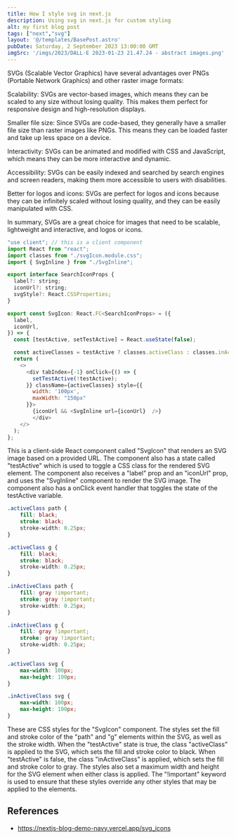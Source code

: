 ```yaml
---
title: How I style svg in next.js
description: Using svg in next.js for custom styling
alt: my first blog post
tags: ["next","svg"]
layout: '@/templates/BasePost.astro'
pubDate: Saturday, 2 September 2023 13:00:00 GMT
imgSrc: '/imgs/2023/DALL·E 2023-01-23 21.47.24 - abstract images.png'
---
```



SVGs (Scalable Vector Graphics) have several advantages over PNGs (Portable Network Graphics) and other raster image formats:

Scalability: SVGs are vector-based images, which means they can be scaled to any size without losing quality. This makes them perfect for responsive design and high-resolution displays.

Smaller file size: Since SVGs are code-based, they generally have a smaller file size than raster images like PNGs. This means they can be loaded faster and take up less space on a device.

Interactivity: SVGs can be animated and modified with CSS and JavaScript, which means they can be more interactive and dynamic.

Accessibility: SVGs can be easily indexed and searched by search engines and screen readers, making them more accessible to users with disabilities.

Better for logos and icons: SVGs are perfect for logos and icons because they can be infinitely scaled without losing quality, and they can be easily manipulated with CSS.

In summary, SVGs are a great choice for images that need to be scalable, lightweight and interactive, and logos or icons.

```js
"use client"; // this is a client component
import React from "react";
import classes from "./svgIcon.module.css";
import { SvgInline } from "./SvgInline";

export interface SearchIconProps {
  label?: string;
  iconUrl?: string;
  svgStyle?: React.CSSProperties;
}

export const SvgIcon: React.FC<SearchIconProps> = ({
  label,
  iconUrl,
}) => {
  const [testActive, setTestActive] = React.useState(false);

  const activeClasses = testActive ? classes.activeClass : classes.inActiveClass;
  return (
    <>
      <div tabIndex={-1} onClick={() => {
        setTestActive(!testActive);
      }} className={activeClasses} style={{
        width: '100px',
        maxWidth: "150px"
      }}>
        {iconUrl && <SvgInline url={iconUrl}  />}
        </div>
    </>
  );
};
```

This is a client-side React component called "SvgIcon" that renders an SVG image based on a provided URL. The component also has a state called "testActive" which is used to toggle a CSS class for the rendered SVG element. The component also receives a "label" prop and an "iconUrl" prop, and uses the "SvgInline" component to render the SVG image. The component also has a onClick event handler that toggles the state of the testActive variable.


```css
.activeClass path {
    fill: black;
    stroke: black;
    stroke-width: 0.25px;
}

.activeClass g {
    fill: black;
    stroke: black;
    stroke-width: 0.25px;
}

.inActiveClass path {
    fill: gray !important;
    stroke: gray !important;
    stroke-width: 0.25px;
}

.inActiveClass g {
    fill: gray !important;
    stroke: gray !important;
    stroke-width: 0.25px;
}

.activeClass svg {
    max-width: 100px;
    max-height: 100px;
}

.inActiveClass svg {
    max-width: 100px;
    max-height: 100px;
}
```
These are CSS styles for the "SvgIcon" component. The styles set the fill and stroke color of the "path" and "g" elements within the SVG, as well as the stroke width. When the "testActive" state is true, the class "activeClass" is applied to the SVG, which sets the fill and stroke color to black. When "testActive" is false, the class "inActiveClass" is applied, which sets the fill and stroke color to gray. The styles also set a maximum width and height for the SVG element when either class is applied. The "!important" keyword is used to ensure that these styles override any other styles that may be applied to the elements.

## References

* https://nextjs-blog-demo-navy.vercel.app/svg_icons
